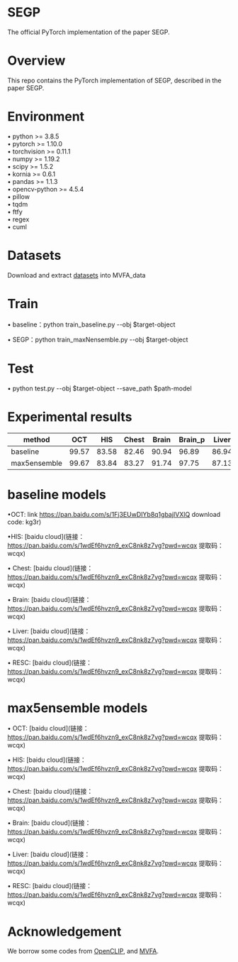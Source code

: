 
# SEGP
The official PyTorch implementation of the paper SEGP.

# Overview
This repo contains the PyTorch implementation of SEGP, described in the paper SEGP.  

# Environment
&bull; python >= 3.8.5<br>
&bull; pytorch >= 1.10.0<br>
&bull; torchvision >= 0.11.1<br>
&bull; numpy >= 1.19.2<br>
&bull; scipy >= 1.5.2<br>
&bull; kornia >= 0.6.1<br>
&bull; pandas >= 1.1.3<br>
&bull; opencv-python >= 4.5.4<br>
&bull; pillow<br>
&bull; tqdm<br>
&bull; ftfy<br>
&bull; regex<br>
&bull; cuml<br>


# Datasets
Download and extract [datasets](https://github.com/MediaBrain-SJTU/MVFA-AD?tab=readme-ov-file) into MVFA_data


# Train
&bull; baseline：python train_baseline.py --obj $target-object

&bull; SEGP：python train_maxNensemble.py --obj $target-object

# Test
&bull; python test.py --obj $target-object --save_path $path-model

# Experimental results
| method | OCT| HIS| Chest| Brain| Brain_p| Liver| Liver_p| RESC| RESC_p 
| ---- | ---- | ---- | ---- | ---- | ---- | ---- | ---- | ---- | ---- 
| baseline | 99.57| 83.58| 82.46| 90.94| 96.89| 86.94| 99.57| 95.86| 99.16 
| max5ensemble | 99.67| 83.84| 83.27| 91.74| 97.75| 87.13| 99.71| 96.29| 99.03 

# baseline models
&bull;OCT: link https://pan.baidu.com/s/1Fj3EUwDIYb8q1gbajIVXlQ download code: kg3r)

&bull;HIS: [baidu cloud](链接：https://pan.baidu.com/s/1wdEf6hvzn9_exC8nk8z7vg?pwd=wcqx  提取码：wcqx)

&bull; Chest: [baidu cloud](链接：https://pan.baidu.com/s/1wdEf6hvzn9_exC8nk8z7vg?pwd=wcqx  提取码：wcqx)

&bull; Brain: [baidu cloud](链接：https://pan.baidu.com/s/1wdEf6hvzn9_exC8nk8z7vg?pwd=wcqx  提取码：wcqx)

&bull; Liver: [baidu cloud](链接：https://pan.baidu.com/s/1wdEf6hvzn9_exC8nk8z7vg?pwd=wcqx  提取码：wcqx)

&bull; RESC: [baidu cloud](链接：https://pan.baidu.com/s/1wdEf6hvzn9_exC8nk8z7vg?pwd=wcqx  提取码：wcqx)

# max5ensemble models
&bull; OCT: [baidu cloud](链接：https://pan.baidu.com/s/1wdEf6hvzn9_exC8nk8z7vg?pwd=wcqx  提取码：wcqx)

&bull; HIS: [baidu cloud](链接：https://pan.baidu.com/s/1wdEf6hvzn9_exC8nk8z7vg?pwd=wcqx  提取码：wcqx)

&bull; Chest: [baidu cloud](链接：https://pan.baidu.com/s/1wdEf6hvzn9_exC8nk8z7vg?pwd=wcqx  提取码：wcqx)

&bull; Brain: [baidu cloud](链接：https://pan.baidu.com/s/1wdEf6hvzn9_exC8nk8z7vg?pwd=wcqx  提取码：wcqx)

&bull; Liver: [baidu cloud](链接：https://pan.baidu.com/s/1wdEf6hvzn9_exC8nk8z7vg?pwd=wcqx  提取码：wcqx)

&bull; RESC: [baidu cloud](链接：https://pan.baidu.com/s/1wdEf6hvzn9_exC8nk8z7vg?pwd=wcqx  提取码：wcqx)

# Acknowledgement
We borrow some codes from [OpenCLIP](https://github.com/mlfoundations/open_clip), and [MVFA](https://github.com/MediaBrain-SJTU/MVFA-AD?tab=readme-ov-file).

